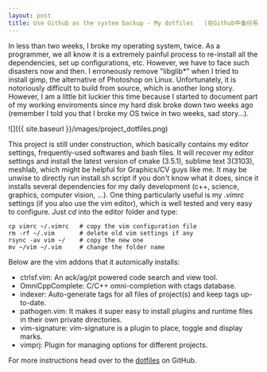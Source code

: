 ```yaml
---
layout: post
title: Use Github as the system backup - My dotfiles   (在Github中备份系统设置 - 我的dotfile配置)
---
```


In less than two weeks, I broke my operating system, twice. As a programmer, we all know it is a extremely painful process to re-install all the dependencies, set up configurations, etc. However, we have to face such disasters now and then. I erroneously remove "libglib*" when I tried to install gimp, the alternative of Photoshop on Linux. Unfortunately, it is notoriously difficult to build from source, which is another long story. However, I am a little bit luckier this time because I started to document part of my working enviroments since my hard disk broke down two weeks ago (remember I told you that I broke my OS twice in two weeks, sad story...). 

![]({{ site.baseurl }}/images/project_dotfiles.png)

This project is still under construction, which basically contains my editor settings, frequently-used softwares and bash files. It will recover my editor settings and install the latest version of cmake (3.5.1), sublime text 3(3103), meshlab, which might be helpful for Graphics/CV guys like me. It may be unwise to directly run install.sh script if you don't know what it does, since it installs several dependencies for my daily development (c++, science, graphics, computer vision, ...). One thing particularly useful is my *.vimrc* settings (if you also use the vim editor), which is well tested and very easy to configure. Just *cd* into the editor folder and type:  

```
cp vimrc ~/.vimrc   # copy the vim configuration file
rm -rf ~/.vim       # delete old vim settings if any 
rsync -av vim ~/    # copy the new one
mv ~/vim ~/.vim     # change the folder name
```

Below are the vim addons that it automically installs:  
* ctrlsf.vim: An ack/ag/pt powered code search and view tool.
* OmniCppComplete: C/C++ omni-completion with ctags database.
* indexer: Auto-generate tags for all files of project(s) and keep tags up-to-date.
* pathogen.vim: It makes it super easy to install plugins and runtime files in their own private directories.
* vim-signature: vim-signature is a plugin to place, toggle and display marks.
* vimprj: Plugin for managing options for different projects.


For more instructions head over to the [dotfiles](https://github.com/hlzz/dotfiles) on GitHub.
